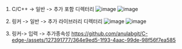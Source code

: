 1. C/C++ -> 일반 -> 추가 포함 디렉터리
![image](https://github.com/anulabgit/C-edge-/assets/127391777/701e3aba-4f2d-455b-bdba-acca0da1f3e3)
![image](https://github.com/anulabgit/C-edge-/assets/127391777/d1138e84-7469-4b1b-a875-dd097d8c29e1)

2. 링커 -> 일반 -> 추가 라이브러리 디렉터리
![image](https://github.com/anulabgit/C-edge-/assets/127391777/1d238fc2-ac35-457a-b822-e16ae2cd4323)
![image](https://github.com/anulabgit/C-edge-/assets/127391777/716cc39f-e344-4cce-b826-40bbf24d4538)


4. 링커-> 입력 -> 추가종속성
https://github.com/anulabgit/C-edge-/assets/127391777/364e9ed5-1f93-4aac-99de-98f56f7ea585


